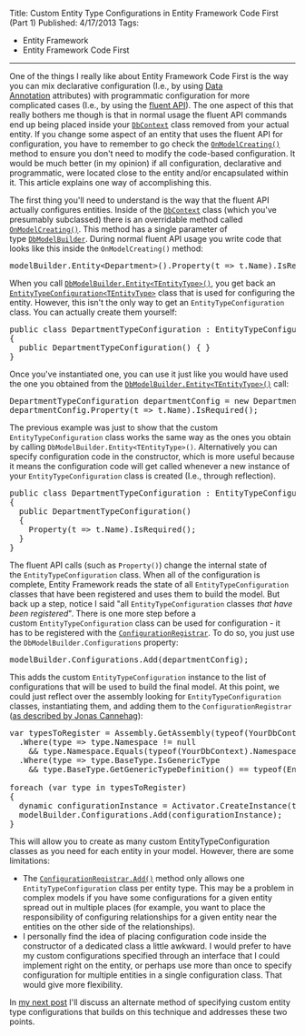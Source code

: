 ﻿Title: Custom Entity Type Configurations in Entity Framework Code First (Part 1)
Published: 4/17/2013
Tags:
  - Entity Framework
  - Entity Framework Code First
---
<p>One of the things I really like about Entity Framework Code First is the way you can mix declarative configuration (I.e., by using <a href="http://msdn.microsoft.com/en-us/library/dd901590(v=vs.95).aspx">Data Annotation</a> attributes) with programmatic configuration for more complicated cases (I.e., by using the <a href="http://msdn.microsoft.com/en-US/data/jj591617">fluent API</a>). The one aspect of this that really bothers me though is that in normal usage the fluent API commands end up being placed inside your <code><a href="http://msdn.microsoft.com/en-us/library/system.data.entity.dbcontext(v=vs.103).aspx">DbContext</a></code> class removed from your actual entity. If you change some aspect of an entity that uses the fluent API for configuration, you have to remember to go check the <code><a href="http://msdn.microsoft.com/en-us/library/system.data.entity.dbcontext.onmodelcreating(v=vs.103).aspx">OnModelCreating()</a></code> method to ensure you don't need to modify the code-based configuration. It would be much better (in my opinion) if all configuration, declarative and programmatic, were located close to the entity and/or encapsulated within it. This article explains one way of accomplishing this.</p>

<p>The first thing you'll need to understand is the way that the fluent API actually configures entities. Inside of the <code><a href="http://msdn.microsoft.com/en-us/library/system.data.entity.dbcontext(v=vs.103).aspx">DbContext</a></code> class (which you've presumably subclassed) there is an overridable method called <code><a href="http://msdn.microsoft.com/en-us/library/system.data.entity.dbcontext.onmodelcreating(v=vs.103).aspx">OnModelCreating()</a></code>. This method has a single parameter of type <code><a href="http://msdn.microsoft.com/en-us/library/system.data.entity.dbmodelbuilder(v=vs.103).aspx">DbModelBuilder</a></code>. During normal fluent API usage you write code that looks like this inside the <code>OnModelCreating()</code> method:</p>

<pre class="prettyprint">modelBuilder.Entity&lt;Department&gt;().Property(t =&gt; t.Name).IsRequired();</pre>

<p>When you call <code><a href="http://msdn.microsoft.com/en-us/library/gg696542(v=vs.103).aspx">DbModelBuilder.Entity&lt;TEntityType&gt;()</a></code>, you get back an <code><a href="http://msdn.microsoft.com/en-us/library/gg696117(v=vs.103).aspx">EntityTypeConfiguration&lt;TEntityType&gt;</a></code> class that is used for configuring the entity. However, this isn't the only way to get an <code>EntityTypeConfiguration</code> class. You can actually create them yourself:</p>

<pre class="prettyprint">public class DepartmentTypeConfiguration : EntityTypeConfiguration&lt;Department&gt;
{
  public DepartmentTypeConfiguration() { }
}</pre>

<p>Once you've instantiated one, you can use it just like you would have used the one you obtained from the <code><a href="http://msdn.microsoft.com/en-us/library/gg696542(v=vs.103).aspx">DbModelBuilder.Entity&lt;TEntityType&gt;()</a></code> call:</p>

<pre class="prettyprint">DepartmentTypeConfiguration departmentConfig = new DepartmentTypeConfiguration();
departmentConfig.Property(t =&gt; t.Name).IsRequired();</pre>

<p>The previous example was just to show that the custom <code>EntityTypeConfiguration</code> class works the same way as the ones you obtain by calling <code>DbModelBuilder.Entity&lt;TEntityType&gt;()</code>. Alternatively you can specify configuration code in the constructor, which is more useful because it means the configuration code will get called whenever a new instance of your <code>EntityTypeConfiguration</code> class is created (I.e., through reflection).</p>

<pre class="prettyprint">public class DepartmentTypeConfiguration : EntityTypeConfiguration&lt;Department&gt;
{
  public DepartmentTypeConfiguration()
  {
    Property(t =&gt; t.Name).IsRequired();
  }
}</pre>

<p>The fluent API calls (such as <code>Property()</code>) change the internal state of the <code>EntityTypeConfiguration</code> class. When all of the configuration is complete, Entity Framework reads the state of all <code>EntityTypeConfiguration</code> classes that have been registered and uses them to build the model. But back up a step, notice I said "all <code>EntityTypeConfiguration</code> classes <em>that have been registered</em>". There is one more step before a custom <code>EntityTypeConfiguration</code> class can be used for configuration - it has to be registered with the <code><a href="http://msdn.microsoft.com/en-us/library/system.data.entity.modelconfiguration.configuration.configurationregistrar(v=vs.103).aspx">ConfigurationRegistrar</a></code>. To do so, you just use the <code>DbModelBuilder.Configurations</code> property:</p>

<pre class="prettyprint">modelBuilder.Configurations.Add(departmentConfig);</pre>

<p>This adds the custom <code>EntityTypeConfiguration</code> instance to the list of configurations that will be used to build the final model. At this point, we could just reflect over the assembly looking for <code>EntityTypeConfiguration</code> classes, instantiating them, and adding them to the <code>ConfigurationRegistrar</code> (<a href="http://areaofinterest.wordpress.com/2010/12/08/dynamically-load-entity-configurations-in-ef-codefirst-ctp5/">as described by Jonas Cannehag</a>):</p>

<pre class="prettyprint">var typesToRegister = Assembly.GetAssembly(typeof(YourDbContext)).GetTypes()
  .Where(type =&gt; type.Namespace != null
    &amp;&amp; type.Namespace.Equals(typeof(YourDbContext).Namespace))
  .Where(type =&gt; type.BaseType.IsGenericType
    &amp;&amp; type.BaseType.GetGenericTypeDefinition() == typeof(EntityTypeConfiguration&lt;&gt;));

foreach (var type in typesToRegister)
{
  dynamic configurationInstance = Activator.CreateInstance(type);
  modelBuilder.Configurations.Add(configurationInstance);
}</pre>

<p>This will allow you to create as many custom EntityTypeConfiguration classes as you need for each entity in your model. However, there are some limitations:</p>

* The <code><a href="http://msdn.microsoft.com/en-us/library/gg696203(v=vs.103).aspx">ConfigurationRegistrar.Add()</a></code> method only allows one <code>EntityTypeConfiguration</code> class per entity type. This may be a problem in complex models if you have some configurations for a given entity spread out in multiple places (for example, you want to place the responsibility of configuring relationships for a given entity near the entities on the other side of the relationships).
* I personally find the idea of placing configuration code inside the constructor of a dedicated class a little awkward. I would prefer to have my custom configurations specified through an interface that I could implement right on the entity, or perhaps use more than once to specify configuration for multiple entities in a single configuration class. That would give more flexibility.

<p>In <a href="/posts/custom-entity-type-configurations-in-entity-framework-code-first-part-2">my next post</a> I'll discuss an alternate method of specifying custom entity type configurations that builds on this technique and addresses these two points.</p>
